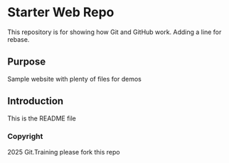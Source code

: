 # Starter Web Repo

This repository is for showing how Git and GitHub work. Adding a line for rebase.

## Purpose

Sample website with plenty of files for demos
 
## Introduction
This is the README file
### Copyright
2025 Git.Training
 please fork this repo
